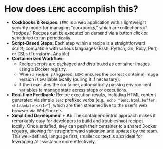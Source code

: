 # How does `LEMC` accomplish this?

- **Cookbooks & Recipes:** `LEMC` is a web application with a lightweight security model for managing "cookbooks," which are collections of "recipes." Recipes can be executed on demand via a button click or scheduled to run periodically.
- **Script-Based Steps:** Each step within a recipe is a straightforward script, compatible with various languages (Bash, Python, Go, Ruby, Perl) or DSLs (Terraform, Ansible).
- **Containerized Workflow:**
    - Recipe scripts are packaged and distributed as container images using a Docker registry.
    - When a recipe is triggered, `LEMC` ensures the correct container image version is available locally (pulling it if necessary).
    - It then executes the container, automatically passing environment variables to manage state across steps or executions.
- **Real-time Feedback:** Recipe execution results, including HTML content generated via simple `lemc` prefixed verbs (e.g., `echo "lemc.html.buffer; <h1>Update!</h1>"`), which are then streamed live to the user's web browser via WebSockets.
- **Simplified Development + Ai:** The container-centric approach makes it remarkably easy for developers to build and troubleshoot recipes locally. Once satisfied, they can push their container to a shared Docker registry, allowing for straightforward validation and updates by the team. This well-defined, language first, smaller context is also ideal for leveraging AI assistance more effectively.

